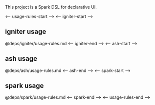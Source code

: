 This project is a Spark DSL for declarative UI.

<-- usage-rules-start -->
<-- igniter-start -->
## igniter usage
@deps/igniter/usage-rules.md
<-- igniter-end -->
<-- ash-start -->
## ash usage
@deps/ash/usage-rules.md
<-- ash-end -->
<-- spark-start -->
## spark usage
@deps/spark/usage-rules.md
<-- spark-end -->
<-- usage-rules-end -->
